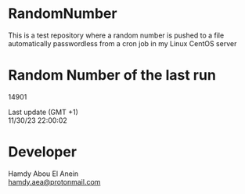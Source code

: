 # RandomNumber    
This is a test repository where a random number is pushed to a file automatically passwordless from a cron job in my Linux CentOS server    
# Random Number of the last run   
14901
      
Last update (GMT +1)    
11/30/23 22:00:02
# Developer    
Hamdy Abou El Anein   
hamdy.aea@protonmail.com
